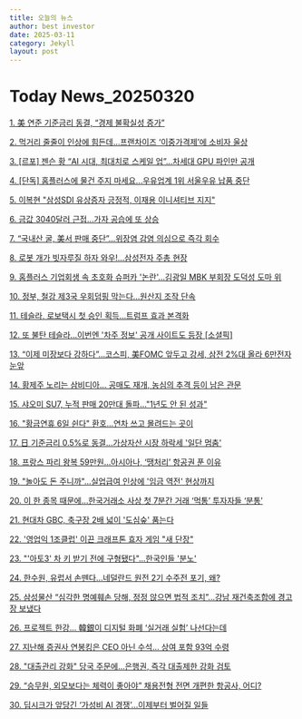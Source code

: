 ```yaml
---
title: 오늘의 뉴스
author: best investor
date: 2025-03-11
category: Jekyll
layout: post
---
```


# Today News_20250320

[1. 美 연준 기준금리 동결, “경제 불확실성 증가”](http://v.daum.net/v/20250320030220300)

[2. 먹거리 줄줄이 인상에 힘든데…프랜차이즈 ‘이중가격제’에 소비자 울상](http://v.daum.net/v/20250319155100887)

[3. [르포] 젠슨 황 “AI 시대, 최대치로 스케일 업”...차세대 GPU 파인만 공개](http://v.daum.net/v/20250319064639866)

[4. [단독] 홈플러스에 물건 주지 마세요...우유업계 1위 서울우유 납품 중단](http://v.daum.net/v/20250319214200028)

[5. 이복현 "삼성SDI 유상증자 긍정적, 이재용 이니셔티브 지지"](http://v.daum.net/v/20250319141903538)

[6. 금값 3040달러 근접…가자 공습에 또 상승](http://v.daum.net/v/20250319082504437)

[7. “국내산 굴, 美서 판매 중단”…위장염 감염 의심으로 즉각 회수](http://v.daum.net/v/20250319194500956)

[8. 로봇 개가 빗자루질 하자 와우!…삼성전자 주총 현장](http://v.daum.net/v/20250319104120800)

[9. 홈플러스 기업회생 속 초호화 슈퍼카 '논란'…김광일 MBK 부회장 도덕성 도마 위](http://v.daum.net/v/20250319161526917)

[10. 정부, 철강 제3국 우회덤핑 막는다…원산지 조작 단속](http://v.daum.net/v/20250319084005837)

[11. 테슬라, 로보택시 첫 승인 획득…트럼프 효과 본격화](http://v.daum.net/v/20250319115912868)

[12. 또 불탄 테슬라…이번엔 '차주 정보' 공개 사이트도 등장 [소셜픽]](http://v.daum.net/v/20250319083640771)

[13. “이제 미장보다 강하다”...코스피, 美FOMC 앞두고 강세, 삼전 2%대 올라 6만전자 눈앞](http://v.daum.net/v/20250319102100904)

[14. 황제주 노리는 삼비디아… 공매도 재개, 농심의 추격 등이 남은 관문 ](http://v.daum.net/v/20250319060126199)

[15. 샤오미 SU7, 누적 판매 20만대 돌파…"1년도 안 된 성과"](http://v.daum.net/v/20250319081040127)

[16. "황금연휴 6일 쉰다" 환호…연차 쓰고 몰려드는 곳이](http://v.daum.net/v/20250319100304119)

[17. 日 기준금리 0.5%로 동결…가상자산 시장 하락세 '일단 멈춤'](http://v.daum.net/v/20250319122554487)

[18. 프랑스 파리 왕복 59만원…아시아나, ‘땡처리’ 항공권 푼 이유](http://v.daum.net/v/20250319081234182)

[19. "놀아도 돈 주니까"...실업급여 인상에 '임금 역전' 현상까지](http://v.daum.net/v/20250319110110900)

[20. 이 한 종목 때문에…한국거래소 사상 첫 7분간 거래 ‘먹통’ 투자자들 ‘분통’](http://v.daum.net/v/20250318214522323)

[21. 현대차 GBC, 축구장 2배 넓이 '도심숲' 품는다](http://v.daum.net/v/20250319173601344)

[22. '영업익 1조클럽' 이끈 크래프톤 효자 게임 "새 단장"](http://v.daum.net/v/20250318181401753)

[23. "'아토3' 차 키 받기 전에 구형됐다"…한국인들 '분노'](http://v.daum.net/v/20250318171740773)

[24. 한수원, 유럽서 손뗀다…네덜란드 원전 2기 수주전 포기, 왜?](http://v.daum.net/v/20250319152904799)

[25. 삼성물산 “심각한 명예훼손 당해, 정정 않으면 법적 조치”…강남 재건축조합에 경고장 보냈다 ](http://v.daum.net/v/20250319112721420)

[26. 프로젝트 한강... 韓銀이 디지털 화폐 ‘실거래 실험’ 나선다는데](http://v.daum.net/v/20250319003414187)

[27. 지난해 증권사 연봉킹은 CEO 아닌 수석… 상여 포함 93억 수령 ](http://v.daum.net/v/20250319073159494)

[28. "대출관리 강화" 당국 주문에…은행권, 즉각 대출제한 강화 검토](http://v.daum.net/v/20250319164302118)

[29. “승무원, 외모보다는 체력이 좋아야” 채용전형 전면 개편한 항공사, 어디?](http://v.daum.net/v/20250318105453259)

[30. 딥시크가 앞당긴 ‘가성비 AI 경쟁’...이제부터 벌어질 일들](http://v.daum.net/v/20250319075342800)

